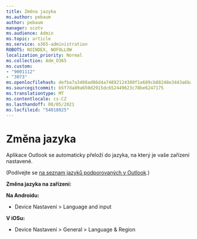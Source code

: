 ```yaml
---
title: Změna jazyka
ms.author: pebaum
author: pebaum
manager: scotv
ms.audience: Admin
ms.topic: article
ms.service: o365-administration
ROBOTS: NOINDEX, NOFOLLOW
localization_priority: Normal
ms.collection: Adm_O365
ms.custom:
- "9001112"
- "3073"
ms.openlocfilehash: defba7a3408ad86d4a74892124380f1a689cb88248e3443a6ba45e040bbe11a8
ms.sourcegitcommit: b5f7da89a650d2915dc652449623c78be6247175
ms.translationtype: MT
ms.contentlocale: cs-CZ
ms.lasthandoff: 08/05/2021
ms.locfileid: "54018025"
---
```

# <a name="change-my-language"></a>Změna jazyka

Aplikace Outlook se automaticky přeloží do jazyka, na který je vaše zařízení nastavené. 

(Podívejte se [na seznam jazyků podporovaných v Outlook](https://acompli.helpshift.com/a/outlook/?s=general-questions&f=in-which-languages-is-your-app-translated).) 

**Změna jazyka na zařízení:** 

**Na Androidu:** 

- Device Nastavení > Language and input 

**V iOSu:** 

- Device Nastavení > General > Language & Region 
